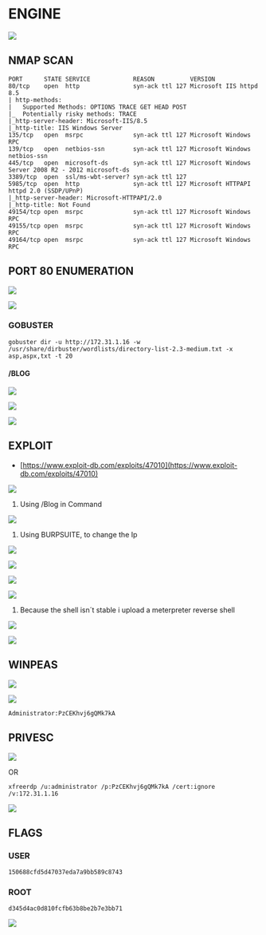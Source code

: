 # ENGINE

![](../.gitbook/assets/4ad585bd6edc4ff59c4ee85f6dfec8e2.png)

## NMAP SCAN

```text
PORT      STATE SERVICE            REASON          VERSION
80/tcp    open  http               syn-ack ttl 127 Microsoft IIS httpd 8.5
| http-methods: 
|   Supported Methods: OPTIONS TRACE GET HEAD POST
|_  Potentially risky methods: TRACE
|_http-server-header: Microsoft-IIS/8.5
|_http-title: IIS Windows Server
135/tcp   open  msrpc              syn-ack ttl 127 Microsoft Windows RPC
139/tcp   open  netbios-ssn        syn-ack ttl 127 Microsoft Windows netbios-ssn
445/tcp   open  microsoft-ds       syn-ack ttl 127 Microsoft Windows Server 2008 R2 - 2012 microsoft-ds
3389/tcp  open  ssl/ms-wbt-server? syn-ack ttl 127
5985/tcp  open  http               syn-ack ttl 127 Microsoft HTTPAPI httpd 2.0 (SSDP/UPnP)
|_http-server-header: Microsoft-HTTPAPI/2.0
|_http-title: Not Found
49154/tcp open  msrpc              syn-ack ttl 127 Microsoft Windows RPC
49155/tcp open  msrpc              syn-ack ttl 127 Microsoft Windows RPC
49164/tcp open  msrpc              syn-ack ttl 127 Microsoft Windows RPC
```

## PORT 80 ENUMERATION

![](../.gitbook/assets/2c2c34f636874953913561b147a25702.png)

![](../.gitbook/assets/3d7d01138b074a0993fb1e70d59f6490.png)

### GOBUSTER

```text
gobuster dir -u http://172.31.1.16 -w /usr/share/dirbuster/wordlists/directory-list-2.3-medium.txt -x asp,aspx,txt -t 20
```

#### /BLOG

![](../.gitbook/assets/238516cc43e5458097b25c27bd05abcf.png)

![](../.gitbook/assets/3a3d02626fb540cf94b3d1511c0166e5.png)

![](../.gitbook/assets/ec4f64e0572b44df9d1e8fd06d8387ad.png)

## EXPLOIT

* [https://www.exploit-db.com/exploits/47010](https://www.exploit-db.com/exploits/47010)

![](../.gitbook/assets/5b7e1ceaab5b453a88886047c3ecbec6.png)

1. Using /Blog in Command

![](../.gitbook/assets/fbc61841961f4f50b816ca01f69fa3a5.png)

1. Using BURPSUITE, to change the Ip

![](../.gitbook/assets/9b9878db64a041be804526a77937ba96.png)

![](../.gitbook/assets/4edc4d7a23114e7c94318b1478ecce3b.png)

![](../.gitbook/assets/370a56ae9ba241bba1baa9bf2cbb9cfd.png)

![](../.gitbook/assets/0d01774a0448473bbf65d41962d95582.png)

1. Because the shell isn´t stable i upload a meterpreter reverse shell

![](../.gitbook/assets/8f1d01161f3945e58feb4e9730e72f16.png)

![](../.gitbook/assets/7cb6994856db4564b39acb7f95c7f0dd.png)

## WINPEAS

![](../.gitbook/assets/7e2d2e224dd846559b3667b3faa910ca.png)

![](../.gitbook/assets/a0c4a7047ba349b3b287c049b9cfe770.png)

```text
Administrator:PzCEKhvj6gQMk7kA
```

## PRIVESC

![](../.gitbook/assets/588143f664004b61a25157ce876a90bf.png)

OR

```text
xfreerdp /u:administrator /p:PzCEKhvj6gQMk7kA /cert:ignore /v:172.31.1.16
```

![](../.gitbook/assets/59fd3376c4c14158867691e475edc0e7.png)

## FLAGS

### USER

```text
150688cfd5d47037eda7a9bb589c8743
```

### ROOT

```text
d345d4ac0d810fcfb63b8be2b7e3bb71
```

![](../.gitbook/assets/f32977a349284be88d518e76148423c6.png)

